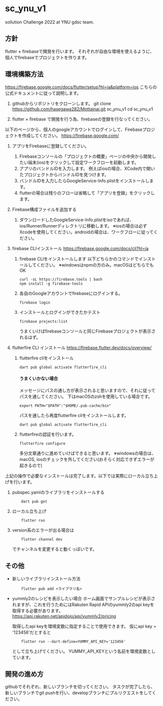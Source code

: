 # sc_ynu_v1

sollution Challenge 2022 at YNU gdsc team.

## 方針
flutter × firebaseで開発を行います。
それぞれが自由な環境を使えるように、個人でfirebaseでプロジェクトを作ります。

## 環境構築方法

https://firebase.google.com/docs/flutter/setup?hl=ja&platform=ios
こちらの公式ドキュメントに従って説明します。
1. githubからリポジトリをクローンします。
    git clone https://github.com/hasegawa282/Mottainai.git sc_ynu_v1
    cd sc_ynu_v1

1. flutter × firebase で開発を行う為、firebaseの登録を行なってください。

以下のページから、個人のgoogleアカウントでログインして、Firebaseプロジェクトを作成してください。
https://firebase.google.com/

1. アプリをFirebaseに登録してください。
    1. Firebaseコンソールの「プロジェクトの概要」ページの中央から開発したい端末(ios)をクリックして設定ワークフローを起動します。
    1. アプリのバンドルIDを入力します。
        例えばiosの場合、XCode内で開いたプロジェクトからバンドルIDを見つけます。
    1. バンドルIDを入力したらGoogleService-Info.plistをインストールします。
    1. flutterの場合は残りのフローは省略して「アプリを登録」をクリックします。

1. Firebase構成ファイルを追加する
    1. ダウンロードしたGoogleService-Info.plistをisoであれば、ios/Runner/Runnerディレクトリに移動します。
        ※iosの場合は必ずXcodeを使用してください。androidの場合は、ワークフローに従ってください。

1. firebase CLIインストール
    https://firebase.google.com/docs/cli?hl=ja
    1. firebase CLIをインストールします
        以下どちらかのコマンドでインストールしてください。
        ※windowsはnpmの方のみ。macOSはどちらでもOK
        ```console
        curl -sL https://firebase.tools | bash
        npm install -g firebase-tools

        ```
    1. 各自のGoogleアカウントでfirebaseにログインする。
        ```console
        firebase login
        ```
    1. インストールとログインができたかテスト
        ```console
        firebase projects:list
        ```
        うまくいけばfirebaseコンソールと同じFirebaseプロジェクトが表示されるはず。

1. flutterfire CLI インストール
    https://firebase.flutter.dev/docs/overview/
    1. flutterfire cliをインストール
        ```console
        dart pub global activate flutterfire_cli
        ```

        #### うまくいかない場合
        メッセージにパスの通し方が表示されると思いますので、それに従ってパスを通してください。
        下はmacOSのzshを使用している場合です。
        ```console
        export PATH="$PATH":"$HOME/.pub-cache/bin"
        ```
        パスを通したら再度flutterfire cliをインストールします。
        ```console
        dart pub global activate flutterfire_cli
        ```
    2. flutterfireの認証を行います。
        ```console
        flutterfire configure
        ```
        多分文章通りに進めていけばできると思います。
        ※windowsの場合は、macOS, iosのチェックを外してください(おそらく対応できずエラーが起きるので)

上記の操作で必要なインストールは完了します。以下では実際にローカル立ち上げを行います。

1. pubspec.yamlのライブラリをインストールする
    ```console
        dart pub get
    ```

1. ローカル立ち上げ
    ```console
        flutter run
    ```
1. version系のエラーが出る場合は
    ```console
        flutter channel dev
    ```
    でチャンネルを変更すると動くっぽいです。

## その他
 - 新しいライブラリインストール方法
    ```console
        flutter pub add <ライブラリ名>
    ```
 - yummly2のレシピを表示したい場合
    ホーム画面でサンプルレシピが表示されますが、これを行うためにはRakuten Rapid APIのyummly2のapi keyを取得する必要があります。
    https://api.rakuten.net/apidojo/api/yummly2/pricing

    取得したapi keyを環境変数に指定することで使用できます。
    仮にapi key = '123456'だとすると
    ```console
        flutter run --dart-define=YUMMY_API_KEY='123456'
    ```
    として立ち上げてください。
    YUMMY_API_KEYという名前を環境変数としています。

## 開発の進め方
 githubでそれぞれ、新しいブランチを切ってください。
 タスクが完了したら、新しいブランチでgit pushを行い、developブランチにプルリクエストをしてください。

